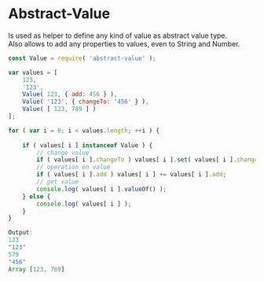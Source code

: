 # Abstract-Value

Is used as helper to define any kind of value as abstract value type.\
Also allows to add any properties to values, even to String and Number.


```js
const Value = require( 'abstract-value' );

var values = [
    123,
    '123',
    Value( 123, { add: 456 } ),
    Value( '123', { changeTo: '456' } ),
    Value( [ 123, 789 ] )
];

for ( var i = 0; i < values.length; ++i ) {
    
    if ( values[ i ] instanceof Value ) {
        // change value
        if ( values[ i ].changeTo ) values[ i ].set( values[ i ].changeTo );
        // operation on value
        if ( values[ i ].add ) values[ i ] += values[ i ].add;
        // get value
        console.log( values[ i ].valueOf() );
    } else {
        console.log( values[ i ] );
    }
}

Output:
123
"123"
579
"456"
Array [123, 789]
```